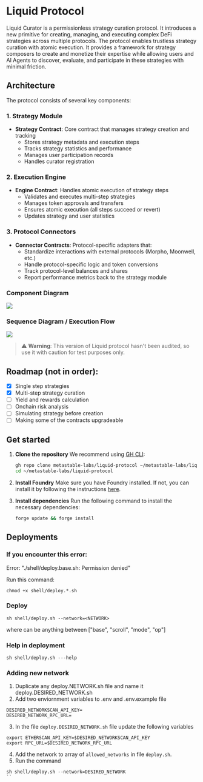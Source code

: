 # Liquid Protocol

Liquid Curator is a permissionless strategy curation protocol. It introduces a new primitive for creating, managing, and executing complex DeFi strategies across multiple protocols. The protocol enables trustless strategy curation with atomic execution. It provides a framework for strategy composers to create and monetize their expertise while allowing users and AI Agents to discover, evaluate, and participate in these strategies with minimal friction.

## Architecture

The protocol consists of several key components:

### 1. Strategy Module
- **Strategy Contract**: Core contract that manages strategy creation and tracking
  - Stores strategy metadata and execution steps
  - Tracks strategy statistics and performance
  - Manages user participation records
  - Handles curator registration

### 2. Execution Engine
- **Engine Contract**: Handles atomic execution of strategy steps
  - Validates and executes multi-step strategies
  - Manages token approvals and transfers
  - Ensures atomic execution (all steps succeed or revert)
  - Updates strategy and user statistics

### 3. Protocol Connectors
- **Connector Contracts**: Protocol-specific adapters that:
  - Standardize interactions with external protocols (Morpho, Moonwell, etc.)
  - Handle protocol-specific logic and token conversions
  - Track protocol-level balances and shares
  - Report performance metrics back to the strategy module
 
### Component Diagram
[![](https://mermaid.ink/img/pako:eNp9kktvwjAMx79K5HPp-kKUakKaSo9IkwqXtRxCa0q1NkZposEQ330Z5VEOW6REf9s_O87jBAWVCBFUku93bDnPBTNjlcVackVyzUajGUuzVBkTqyNbUKkbXPfYIlt1eGWSLDlgoVVNgiWiqsUNSv8PJ5dw7GYxCYGF2ZO5rxv5MkO7ss12cr-jZ9QboN4QJfGFTfMM-wPYf8BvKKmU1D43mS7NQbnq2FLy4rMW1TXar53e9LcUk0T2LklRQU0fu9R4yGTgXfYaRflHsWt73SMndgfaG2j_XgssaFG2vC7N451-3TmoHbaYQ2RkiVuuG5VDLs4G5VpRehQFREpqtECSrnYQbXnTGUvvS_O485qbjtq7d8_FB1F7SzEmRCc4QOQGdjCZBFPP98x0grFnwdG4_bHtO14QuGHguGNvPDlb8H2p4NjBtB9O6IfuNAwtwLI2h170v68gsa0rOP8A6InBXw?type=png)](https://mermaid.live/edit#pako:eNp9kktvwjAMx79K5HPp-kKUakKaSo9IkwqXtRxCa0q1NkZposEQ330Z5VEOW6REf9s_O87jBAWVCBFUku93bDnPBTNjlcVackVyzUajGUuzVBkTqyNbUKkbXPfYIlt1eGWSLDlgoVVNgiWiqsUNSv8PJ5dw7GYxCYGF2ZO5rxv5MkO7ss12cr-jZ9QboN4QJfGFTfMM-wPYf8BvKKmU1D43mS7NQbnq2FLy4rMW1TXar53e9LcUk0T2LklRQU0fu9R4yGTgXfYaRflHsWt73SMndgfaG2j_XgssaFG2vC7N451-3TmoHbaYQ2RkiVuuG5VDLs4G5VpRehQFREpqtECSrnYQbXnTGUvvS_O485qbjtq7d8_FB1F7SzEmRCc4QOQGdjCZBFPP98x0grFnwdG4_bHtO14QuGHguGNvPDlb8H2p4NjBtB9O6IfuNAwtwLI2h170v68gsa0rOP8A6InBXw)

### Sequence Diagram / Execution Flow
[![](https://mermaid.ink/img/pako:eNptUt1rwjAQ_1fCPeypulpb3PLgi3OwwWBM3MPoS0jPWmiTLk1AJ_7vu7ZWqzWQ5D5-97sP7gBSJwgcKvx1qCS-ZCI1oogVo1MKYzOZlUJZtq7QDK0ra4TFdD_0LFWaKRzaF1oplFbfIfs02mqp89bTvnXa0Xze5eFsYZCkx3edqZvsnXYF_xZ5lpDMHsivDdIrbHXF3VbK2XKH0lm8Yc21LtmrNgyF3LLKYtna69NGEsW5qT5LH3kGELhrk7M3ZdEIaS-4zje6Jv1C64yir3K5vcfaa2NdNv3WfbrqTq2X2fSQJyCqpBVOaILXQxoUAB4UaAqRJbQ6hzokBrvFAmPgJCa4ETUOYnUkqHBWr_ZKArfGoQdGu3QLfCPyijTXVHHau7OVFuJH66ILIRX4AXbAJ-E4nM3C52Aa0PXDKPBgT-ZpNJ76QRhOnkJ_EgXR7OjBX8PgjyMPMMloTh_tsjc7f_wHVLD53g?type=png)](https://mermaid.live/edit#pako:eNptUt1rwjAQ_1fCPeypulpb3PLgi3OwwWBM3MPoS0jPWmiTLk1AJ_7vu7ZWqzWQ5D5-97sP7gBSJwgcKvx1qCS-ZCI1oogVo1MKYzOZlUJZtq7QDK0ra4TFdD_0LFWaKRzaF1oplFbfIfs02mqp89bTvnXa0Xze5eFsYZCkx3edqZvsnXYF_xZ5lpDMHsivDdIrbHXF3VbK2XKH0lm8Yc21LtmrNgyF3LLKYtna69NGEsW5qT5LH3kGELhrk7M3ZdEIaS-4zje6Jv1C64yir3K5vcfaa2NdNv3WfbrqTq2X2fSQJyCqpBVOaILXQxoUAB4UaAqRJbQ6hzokBrvFAmPgJCa4ETUOYnUkqHBWr_ZKArfGoQdGu3QLfCPyijTXVHHau7OVFuJH66ILIRX4AXbAJ-E4nM3C52Aa0PXDKPBgT-ZpNJ76QRhOnkJ_EgXR7OjBX8PgjyMPMMloTh_tsjc7f_wHVLD53g)

> ⚠️ **Warning**: This version of Liquid protocol hasn't been audited, so use it with caution for test purposes only.

## Roadmap (not in order):

 - [x] Single step strategies
 - [x] Multi-step strategy curation
 - [ ] Yield and rewards calculation
 - [ ] Onchain risk analysis
 - [ ] Simulating strategy before creation
 - [ ] Making some of the contracts upgradeable

## Get started

1. **Clone the repository**
   We recommend using [GH CLI](https://cli.github.com):

   ```sh
   gh repo clone metastable-labs/liquid-protocol ~/metastable-labs/liquid-protocol
   cd ~/metastable-labs/liquid-protocol
   ```

2. **Install Foundry**
   Make sure you have Foundry installed. If not, you can install it by following the instructions [here](https://book.getfoundry.sh/getting-started/installation).

3. **Install dependencies**
   Run the following command to install the necessary dependencies:

   ```sh
   forge update && forge install
   ```

## Deployments

### If you encounter this error:

Error: "./shell/deploy.base.sh: Permission denied"

Run this command:

```
chmod +x shell/deploy.*.sh
```

### Deploy

```
sh shell/deploy.sh --network=<NETWORK>
```

where <NETWORK> can be anything between ["base", "scroll", "mode", "op"]

### Help in deployment

```
sh shell/deploy.sh ---help
```

### Adding new network

1. Duplicate any deploy.NETWORK.sh file and name it deploy.DESIRED_NETWORK.sh
2. Add two enviornment variables to .env and .env.example file

```
DESIRED_NETWORKSCAN_API_KEY=
DESIRED_NETWORK_RPC_URL=
```

3. In the file `deploy.DESIRED_NETWORK.sh` file update the following variables

```
export ETHERSCAN_API_KEY=$DESIRED_NETWORKSCAN_API_KEY
export RPC_URL=$DESIRED_NETWORK_RPC_URL
```

4. Add the network to array of `allowed_networks` in file `deploy.sh`.
5. Run the command

```
sh shell/deploy.sh --network=DESIRED_NETWORK
``
